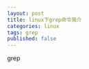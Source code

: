 ```yaml
---
layout: post
title: linux下grep命令简介
categories: linux 
tags: grep
published: false
---
```


grep